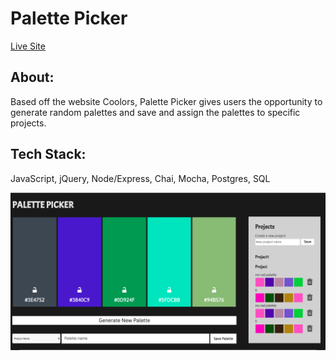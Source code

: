 # Palette Picker

[Live Site](https://nyssas-rad-palette-picker.herokuapp.com/)

## About: 

Based off the website Coolors, Palette Picker gives users the opportunity to generate random palettes and save and assign the palettes to specific projects.

## Tech Stack: 

JavaScript, jQuery, Node/Express, Chai, Mocha, Postgres, SQL



![alt text](./public/images/screen-shot.png)
